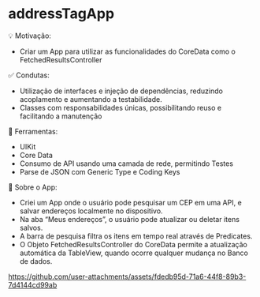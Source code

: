 # addressTagApp

💡 Motivação: 
- Criar um App para utilizar as funcionalidades do CoreData como o FetchedResultsController

 ✅ Condutas:
- Utilização de interfaces e injeção de dependências, reduzindo acoplamento e aumentando a testabilidade.
- Classes com responsabilidades únicas, possibilitando reuso e facilitando a manutenção

🔧 Ferramentas:
- UIKit
- Core Data
- Consumo de API usando uma camada de rede, permitindo Testes
- Parse de JSON com Generic Type e Coding Keys

📲 Sobre o App:
- Criei um App onde o usuário pode pesquisar um CEP em uma API, e salvar endereços localmente no dispositivo.
- Na aba “Meus endereços”, o usuário pode atualizar ou deletar itens salvos.
- A barra de pesquisa filtra os itens em tempo real através de Predicates.
- O Objeto FetchedResultsController do CoreData permite a atualização automática da TableView, quando ocorre qualquer mudança no Banco de dados.

https://github.com/user-attachments/assets/fdedb95d-71a6-44f8-89b3-7d4144cd99ab

